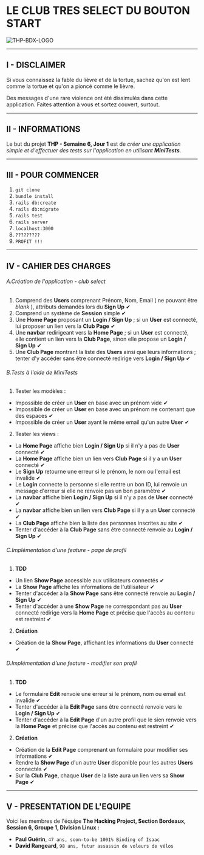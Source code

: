 # LE CLUB TRES SELECT DU BOUTON START

![THP-BDX-LOGO](http://image.noelshack.com/fichiers/2018/45/1/1541412703-thpbdx1.png)

---
## I - DISCLAIMER

Si vous connaissez la fable du lièvre et de la tortue, sachez qu'on est lent comme la tortue et qu'on a pioncé comme le lièvre.

Des messages d'une rare violence ont été dissimulés dans cette application. Faites attention à vous et sortez couvert, surtout.

---
## II - INFORMATIONS

Le but du projet **THP - Semaine 6, Jour 1** est de _créer une application simple et d'effectuer des tests sur l'application en utilisant **MiniTests**_.

---
## III - POUR COMMENCER

1. `git clone`
2. `bundle install`
3. `rails db:create`
4. `rails db:migrate`
5. `rails test`
6. `rails server`
7. `localhost:3000`
8. `?????????`
9. `PROFIT !!!`

---
## IV - CAHIER DES CHARGES

###### A.Création de l'application - club select
1. Comprend des **Users** comprenant Prénom, Nom, Email ( ne pouvant être _blank_ ), attributs demandés lors du **Sign Up** ✔
2. Comprend un système de **Session** simple ✔
3. Une **Home Page** proposant un **Login / Sign  Up** ; si un **User** est connecté, lui proposer un lien vers la **Club Page** ✔
4. Une **navbar** redirigeant vers la **Home Page** ; si un **User** est connecté, elle contient un lien vers la **Club Page**, sinon elle propose un **Login / Sign Up** ✔
5. Une **Club Page** montrant la liste des **Users** ainsi que leurs informations ; tenter d'y accéder sans être connecté redirige vers **Login / Sign Up** ✔

###### B.Tests à l'aide de MiniTests
1. Tester les modèles :
* Impossible de créer un **User** en base avec un prénom vide ✔
* Impossible de créer un **User** en base avec un prénom ne contenant que des espaces ✔
* Impossible de créer un **User** ayant le même email qu'un autre **User** ✔
2. Tester les views :
* La **Home Page** affiche bien **Login / Sign Up** si il n'y a pas de **User** connecté ✔
* La **Home Page** affiche bien un lien vers **Club Page** si il y a un **User** connecté ✔
* Le **Sign Up** retourne une erreur si le prénom, le nom ou l'email est invalide ✔
* Le **Login** connecte la personne si elle rentre un bon ID, lui renvoie un message d'erreur si elle ne renvoie pas un bon paramètre ✔
* La **navbar** affiche bien **Login / Sign Up** si il n'y a pas de **User** connecté ✔
* La **navbar** affiche bien un lien vers **Club Page** si il y a un **User** connecté ✔
* La **Club Page** affiche bien la liste des personnes inscrites au site ✔
* Tenter d'accéder à la **Club Page** sans être connecté renvoie au **Login / Sign Up** ✔

###### C.Implémentation d'une feature - page de profil
1. **TDD**
* Un lien **Show Page** accessible aux utilisateurs connectés ✔
* La **Show Page** affiche les informations de l'utilisateur ✔
* Tenter d'accéder à la **Show Page** sans être connecté renvoie au **Login / Sign Up** ✔
* Tenter d'accéder à une **Show Page** ne correspondant pas au **User** connecté redirige vers la **Home Page** et précise que l'accès au contenu est restreint ✔
2. **Création**
* Création de la **Show Page**, affichant les informations du **User** connecté ✔

###### D.Implémentation d'une feature - modifier son profil
1. **TDD**
* Le formulaire **Edit** renvoie une erreur si le prénom, nom ou email est invalide ✔
* Tenter d'accéder à la **Edit Page** sans être connecté renvoie vers le **Login / Sign Up** ✔
* Tenter d'accéder à la **Edit Page** d'un autre profil que le sien renvoie vers la **Home Page** et précise que l'accès au contenu est restreint ✔
2. **Création**
* Création de la **Edit Page** comprenant un formulaire pour modifier ses informations ✔
* Rendre la **Show Page** d'un autre **User** disponible pour les autres **Users** connectés ✔
* Sur la **Club Page**, chaque **User** de la liste aura un lien vers sa **Show Page** ✔

---
## V - PRESENTATION DE L'EQUIPE

Voici les membres de l'équipe **The Hacking Project, Section Bordeaux, Session 6, Groupe 1, Division Linux :**

* **Paul Guérin**, `47 ans, soon-to-be 1001% Binding of Isaac`
* **David Rangeard**, `98 ans, futur assassin de voleurs de vélos`
